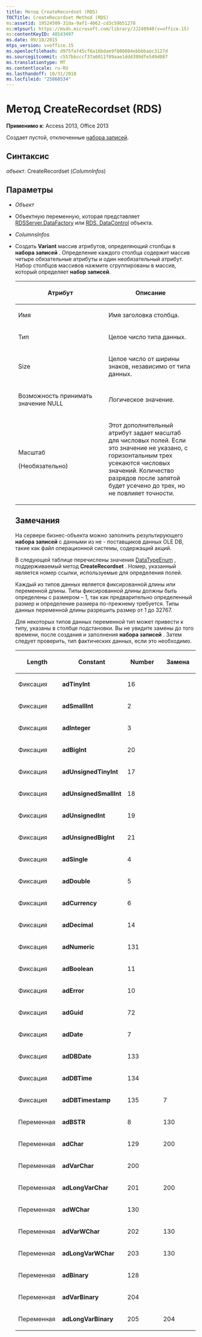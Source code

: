 ```yaml
---
title: Метод CreateRecordset (RDS)
TOCTitle: CreateRecordset Method (RDS)
ms:assetid: 19524509-31da-9af1-4062-cd3c59b51278
ms:mtpsurl: https://msdn.microsoft.com/library/JJ248940(v=office.15)
ms:contentKeyID: 48543497
ms.date: 09/18/2015
mtps_version: v=office.15
ms.openlocfilehash: d975faf45cf6a16bdae9f800084ebbbbaec3127d
ms.sourcegitcommit: c557bbcccf37a6011f89aae1ddd399dfe549d087
ms.translationtype: MT
ms.contentlocale: ru-RU
ms.lasthandoff: 10/31/2018
ms.locfileid: "25868534"
---
```

# <a name="createrecordset-method-rds"></a>Метод CreateRecordset (RDS)


**Применимо к**: Access 2013, Office 2013


Создает пустой, отключенные [набора записей](recordset-object-ado.md).

## <a name="syntax"></a>Синтаксис

*объект*. CreateRecordset (*ColumnInfos*)

## <a name="parameters"></a>Параметры

  - *Объект*

  - Объектную переменную, которая представляет [RDSServer.DataFactory](datafactory-object-rdsserver.md) или [RDS. DataControl](datacontrol-object-rds.md) объекта.

  - *ColumnsInfos*

  - Создать **Variant** массив атрибутов, определяющий столбцы в **набора записей** . Определение каждого столбца содержит массив четыре обязательные атрибуты и один необязательный атрибут. Набор столбцов массивов нажмите сгруппированы в массив, который определяет **набор записей**.
    
    <table>
    <colgroup>
    <col style="width: 50%" />
    <col style="width: 50%" />
    </colgroup>
    <thead>
    <tr class="header">
    <th><p>Атрибут</p></th>
    <th><p>Описание</p></th>
    </tr>
    </thead>
    <tbody>
    <tr class="odd">
    <td><p>Имя</p></td>
    <td><p>Имя заголовка столбца.</p></td>
    </tr>
    <tr class="even">
    <td><p>Тип</p></td>
    <td><p>Целое число типа данных.</p></td>
    </tr>
    <tr class="odd">
    <td><p>Size</p></td>
    <td><p>Целое число от ширины знаков, независимо от типа данных.</p></td>
    </tr>
    <tr class="even">
    <td><p>Возможность принимать значение NULL</p></td>
    <td><p>Логическое значение.</p></td>
    </tr>
    <tr class="odd">
    <td><p>Масштаб<br />
(Необязательно)</p></td>
    <td><p>Этот дополнительный атрибут задает масштаб для числовых полей. Если это значение не указано, с горизонтальным трех усекаются числовых значений. Количество разрядов после запятой будет усечено до трех, но не повлияет точности.</p></td>
    </tr>
    </tbody>
    </table>


## <a name="remarks"></a>Замечания

На сервере бизнес-объекта можно заполнить результирующего **набора записей** с данными из не - поставщиков данных OLE DB, такие как файл операционной системы, содержащий акций.

В следующей таблице перечислены значения [DataTypeEnum](datatypeenum.md) , поддерживаемый метод **CreateRecordset** . Номер, указанный является номер ссылки, используемые для определения полей.

Каждый из типов данных является фиксированной длины или переменной длины. Типы фиксированной длины должны быть определены с размером – 1, так как предварительно определенный размер и определение размера по-прежнему требуется. Типы данных переменной длины разрешить размер от 1 до 32767.

Для некоторых типов данных переменной тип может привести к типу, указаны в столбце подстановки. Вы не увидите замены до того времени, после создания и заполнения **набора записей** . Затем следует проверить, тип фактических данных, если это необходимо.

<table>
<colgroup>
<col style="width: 25%" />
<col style="width: 25%" />
<col style="width: 25%" />
<col style="width: 25%" />
</colgroup>
<thead>
<tr class="header">
<th><p>Length</p></th>
<th><p>Constant</p></th>
<th><p>Number</p></th>
<th><p>Замена </p></th>
</tr>
</thead>
<tbody>
<tr class="odd">
<td><p>Фиксация</p></td>
<td><p><strong>adTinyInt</strong></p></td>
<td><p>16</p></td>
<td><p></p></td>
</tr>
<tr class="even">
<td><p>Фиксация</p></td>
<td><p><strong>adSmallInt</strong></p></td>
<td><p>2</p></td>
<td><p></p></td>
</tr>
<tr class="odd">
<td><p>Фиксация</p></td>
<td><p><strong>adInteger</strong></p></td>
<td><p>3</p></td>
<td><p></p></td>
</tr>
<tr class="even">
<td><p>Фиксация</p></td>
<td><p><strong>adBigInt</strong></p></td>
<td><p>20</p></td>
<td><p></p></td>
</tr>
<tr class="odd">
<td><p>Фиксация</p></td>
<td><p><strong>adUnsignedTinyInt</strong></p></td>
<td><p>17</p></td>
<td><p></p></td>
</tr>
<tr class="even">
<td><p>Фиксация</p></td>
<td><p><strong>adUnsignedSmallInt</strong></p></td>
<td><p>18</p></td>
<td><p></p></td>
</tr>
<tr class="odd">
<td><p>Фиксация</p></td>
<td><p><strong>adUnsignedInt</strong></p></td>
<td><p>19</p></td>
<td><p></p></td>
</tr>
<tr class="even">
<td><p>Фиксация</p></td>
<td><p><strong>adUnsignedBigInt</strong></p></td>
<td><p>21</p></td>
<td><p></p></td>
</tr>
<tr class="odd">
<td><p>Фиксация</p></td>
<td><p><strong>adSingle</strong></p></td>
<td><p>4</p></td>
<td><p></p></td>
</tr>
<tr class="even">
<td><p>Фиксация</p></td>
<td><p><strong>adDouble</strong></p></td>
<td><p>5</p></td>
<td><p></p></td>
</tr>
<tr class="odd">
<td><p>Фиксация</p></td>
<td><p><strong>adCurrency</strong></p></td>
<td><p>6</p></td>
<td><p></p></td>
</tr>
<tr class="even">
<td><p>Фиксация</p></td>
<td><p><strong>adDecimal</strong></p></td>
<td><p>14</p></td>
<td><p></p></td>
</tr>
<tr class="odd">
<td><p>Фиксация</p></td>
<td><p><strong>adNumeric</strong></p></td>
<td><p>131</p></td>
<td><p></p></td>
</tr>
<tr class="even">
<td><p>Фиксация</p></td>
<td><p><strong>adBoolean</strong></p></td>
<td><p>11</p></td>
<td><p></p></td>
</tr>
<tr class="odd">
<td><p>Фиксация</p></td>
<td><p><strong>adError</strong></p></td>
<td><p>10</p></td>
<td><p></p></td>
</tr>
<tr class="even">
<td><p>Фиксация</p></td>
<td><p><strong>adGuid</strong></p></td>
<td><p>72</p></td>
<td><p></p></td>
</tr>
<tr class="odd">
<td><p>Фиксация</p></td>
<td><p><strong>adDate</strong></p></td>
<td><p>7</p></td>
<td><p></p></td>
</tr>
<tr class="even">
<td><p>Фиксация</p></td>
<td><p><strong>adDBDate</strong></p></td>
<td><p>133</p></td>
<td><p></p></td>
</tr>
<tr class="odd">
<td><p>Фиксация</p></td>
<td><p><strong>adDBTime</strong></p></td>
<td><p>134</p></td>
<td><p></p></td>
</tr>
<tr class="even">
<td><p>Фиксация</p></td>
<td><p><strong>adDBTimestamp</strong></p></td>
<td><p>135</p></td>
<td><p>7</p></td>
</tr>
<tr class="odd">
<td><p>Переменная</p></td>
<td><p><strong>adBSTR</strong></p></td>
<td><p>8</p></td>
<td><p>130</p></td>
</tr>
<tr class="even">
<td><p>Переменная</p></td>
<td><p><strong>adChar</strong></p></td>
<td><p>129</p></td>
<td><p>200</p></td>
</tr>
<tr class="odd">
<td><p>Переменная</p></td>
<td><p><strong>adVarChar</strong></p></td>
<td><p>200</p></td>
<td><p></p></td>
</tr>
<tr class="even">
<td><p>Переменная</p></td>
<td><p><strong>adLongVarChar</strong></p></td>
<td><p>201</p></td>
<td><p>200</p></td>
</tr>
<tr class="odd">
<td><p>Переменная</p></td>
<td><p><strong>adWChar</strong></p></td>
<td><p>130</p></td>
<td><p></p></td>
</tr>
<tr class="even">
<td><p>Переменная</p></td>
<td><p><strong>adVarWChar</strong></p></td>
<td><p>202</p></td>
<td><p>130</p></td>
</tr>
<tr class="odd">
<td><p>Переменная</p></td>
<td><p><strong>adLongVarWChar</strong></p></td>
<td><p>203</p></td>
<td><p>130</p></td>
</tr>
<tr class="even">
<td><p>Переменная</p></td>
<td><p><strong>adBinary</strong></p></td>
<td><p>128</p></td>
<td><p></p></td>
</tr>
<tr class="odd">
<td><p>Переменная</p></td>
<td><p><strong>adVarBinary</strong></p></td>
<td><p>204</p></td>
<td><p></p></td>
</tr>
<tr class="even">
<td><p>Переменная</p></td>
<td><p><strong>adLongVarBinary</strong></p></td>
<td><p>205</p></td>
<td><p>204</p></td>
</tr>
</tbody>
</table>

